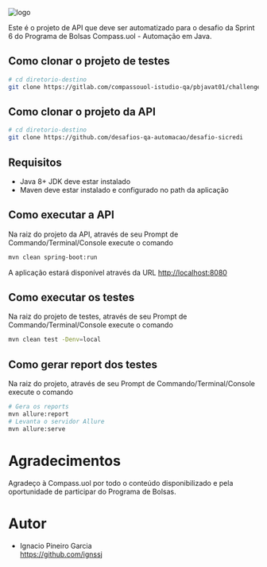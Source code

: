 ![logo](https://gitlab.com/personal1938/assets/-/raw/main/sprint3/Challenge_-_Sprint_6.png)

Este é o projeto de API que deve ser automatizado para o desafio da Sprint 6 do Programa de Bolsas Compass.uol - Automação em Java.

## Como clonar o projeto de testes

```bash
# cd diretorio-destino
git clone https://gitlab.com/compassouol-istudio-qa/pbjavat01/challenges06/challengeignacio
```

## Como clonar o projeto da API

```bash
# cd diretorio-destino
git clone https://github.com/desafios-qa-automacao/desafio-sicredi
```

##  Requisitos
 * Java 8+ JDK deve estar instalado
 * Maven deve estar instalado e configurado no path da aplicação
 
## Como executar a API

Na raiz do projeto da API, através de seu Prompt de Commando/Terminal/Console execute o comando 

```bash
mvn clean spring-boot:run
```

A aplicação estará disponível através da URL [http://localhost:8080](http://localhost:8080)

## Como executar os testes 

Na raiz do projeto de testes, através de seu Prompt de Commando/Terminal/Console execute o comando 

```bash
mvn clean test -Denv=local
```

## Como gerar report dos testes

Na raiz do projeto, através de seu Prompt de Commando/Terminal/Console execute o comando 

```bash
# Gera os reports
mvn allure:report
# Levanta o servidor Allure
mvn allure:serve
```

# Agradecimentos
Agradeço à Compass.uol por todo o conteúdo disponibilizado e pela oportunidade de participar do Programa de Bolsas.

# Autor
 - Ignacio Pineiro Garcia  
https://github.com/ignssj
